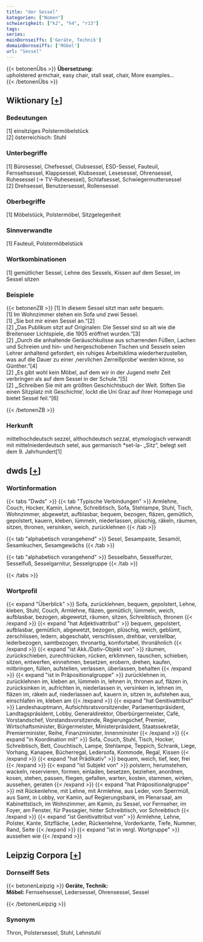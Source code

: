 ```yaml
---
title: "der Sessel"
kategorien: ["Nomen"]
schwierigkeit: ["k2", "h4", "r13"]
tags:
series:
mainDornseiffs: ['Geräte, Technik']
domainDornseiffs: ['Möbel']
url: "Sessel"
---
```


{{< betonenÜbs >}}
**Übersetzung:**  
upholstered armchair, easy chair, stall seat, chair, More examples...  
{{< /betonenÜbs >}}

## Wiktionary [[+](https://de.wiktionary.org/wiki/Sessel)]

### Bedeutungen
[1] einsitziges Polstermöbelstück  
[2] österreichisch: Stuhl  

### Unterbegriffe
[1] Bürosessel, Chefsessel, Clubsessel, ESD-Sessel, Fauteuil, Fernsehsessel, Klappsessel, Klubsessel, Lesesessel, Ohrensessel, Ruhesessel (→ TV-Ruhesessel), Schlafsessel, Schwiegermuttersessel  
[2] Drehsessel, Benutzersessel, Rollensessel  

### Oberbegriffe
[1] Möbelstück, Polstermöbel, Sitzgelegenheit  

### Sinnverwandte
[1] Fauteuil, Polstermöbelstück  

### Wortkombinationen
[1] gemütlicher Sessel, Lehne des Sessels, Kissen auf dem Sessel, im Sessel sitzen  

### Beispiele
{{< betonenZB >}}
[1] In diesem Sessel sitzt man sehr bequem.  
[1] Im Wohnzimmer stehen ein Sofa und zwei Sessel.  
[1] „Sie bot mir einen Sessel an.“[2]  
[2] „Das Publikum sitzt auf Originalen: Die Sessel sind so alt wie die Breitenseer Lichtspiele, die 1905 eröffnet wurden.“[3]  
[2] „Durch die anhaltende Geräuschkulisse aus scharrenden Füßen, Lachen und Schreien und hin- und hergeschobenen Tischen und Sesseln seien Lehrer anhaltend gefordert, ein ruhiges Arbeitsklima wiederherzustellen, was auf die Dauer zu einer ‚nervlichen Zerreißprobe‘ werden könne, so Günther.“[4]  
[2] „Es gibt wohl kein Möbel, auf dem wir in der Jugend mehr Zeit verbringen als auf dem Sessel in der Schule.“[5]  
[2] „‚Schreiben Sie mit am größten Geschichtsbuch der Welt. Stiften Sie einen Sitzplatz mit Geschichte‘, lockt die Uni Graz auf ihrer Homepage und bietet Sessel feil.“[6]  

{{< /betonenZB >}}
### Herkunft
mittelhochdeutsch sezzel, althochdeutsch sezzal, etymologisch verwandt mit mittelniederdeutsch setel, aus germanisch *set-la- „Sitz“, belegt seit dem 9. Jahrhundert[1]  



## dwds [[+](https://www.dwds.de/wb/Sessel)]

### Wortinformation
{{< tabs "Dwds" >}}
{{< tab "Typische Verbindungen" >}}
Armlehne, Couch, Hocker, Kamin, Lehne, Schreibtisch, Sofa, Stehlampe, Stuhl, Tisch, Wohnzimmer, abgewetzt, aufblasbar, bequem, bezogen, fläzen, gemütlich, gepolstert, kauern, kleben, lümmeln, niederlassen, plüschig, räkeln, räumen, sitzen, thronen, versinken, weich, zurücklehnen
{{< /tab >}}

{{< tab "alphabetisch vorangehend" >}}
Sesel, Sesampaste, Sesamöl, Sesamkuchen, Sesamgewächs
{{< /tab >}}

{{< tab "alphabetisch vorangehend" >}}
Sesselbahn, Sesselfurzer, Sesselfuß, Sesselgarnitur, Sesselgruppe
{{< /tab >}}

{{< /tabs >}}

### Wortprofil
{{< expand "Überblick" >}} Sofa, zurücklehnen, bequem, gepolstert, Lehne, kleben, Stuhl, Couch, Armlehne, fläzen, gemütlich, lümmeln, weich, aufblasbar, bezogen, abgewetzt, räumen, sitzen, Schreibtisch, thronen {{< /expand >}}
{{< expand "hat Adjektivattribut" >}} bequem, gepolstert, aufblasbar, gemütlich, abgewetzt, bezogen, plüschig, weich, geblümt, zerschlissen, ledern, abgeschabt, verschlissen, drehbar, verstellbar, lederbezogen, samtbezogen, thronartig, komfortabel, thronähnlich {{< /expand >}}
{{< expand "ist Akk./Dativ-Objekt von" >}} räumen, zurückschieben, zurechtrücken, rücken, erklimmen, tauschen, schieben, sitzen, entwerfen, einnehmen, besetzen, erobern, drehen, kaufen, mitbringen, füllen, aufstellen, verlassen, überlassen, behalten {{< /expand >}}
{{< expand "ist in Präpositionalgruppe" >}} zurücklehnen in, zurücklehnen im, kleben an, lümmeln in, lehnen in, thronen auf, fläzen in, zurücksinken in, aufrichten in, niederlassen in, versinken in, lehnen im, fläzen im, räkeln auf, niederlassen auf, kauern in, sitzen in, aufstehen aus, einschlafen im, kleben am {{< /expand >}}
{{< expand "hat Genitivattribut" >}} Landeshauptmann, Aufsichtsratsvorsitzender, Parlamentspräsident, Landtagspräsident, Lobby, Generaldirektor, Oberbürgermeister, Café, Vorstandschef, Vorstandsvorsitzende, Regierungschef, Premier, Wirtschaftsminister, Bürgermeister, Ministerpräsident, Staatssekretär, Premierminister, Reihe, Finanzminister, Innenminister {{< /expand >}}
{{< expand "in Koordination mit" >}} Sofa, Couch, Stuhl, Tisch, Hocker, Schreibtisch, Bett, Couchtisch, Lampe, Stehlampe, Teppich, Schrank, Liege, Vorhang, Kanapee, Bücherregal, Ledersofa, Kommode, Regal, Kissen {{< /expand >}}
{{< expand "hat Prädikativ" >}} bequem, weich, tief, leer, frei {{< /expand >}}
{{< expand "ist Subjekt von" >}} polstern, herumstehen, wackeln, reservieren, formen, einladen, besetzen, beziehen, anordnen, kosen, stehen, passen, fliegen, gefallen, warten, kosten, stammen, wirken, aussehen, geraten {{< /expand >}}
{{< expand "hat Präpositionalgruppe" >}} mit Rückenlehne, mit Lehne, mit Armlehne, aus Leder, vom Sperrmüll, aus Samt, in Lobby, vor Kamin, auf Regierungsbank, im Plenarsaal, am Kabinettstisch, im Wohnzimmer, am Kamin, zu Sessel, vor Fernseher, im Foyer, am Fenster, für Passagier, hinter Schreibtisch, vor Schreibtisch {{< /expand >}}
{{< expand "ist Genitivattribut von" >}} Armlehne, Lehne, Polster, Kante, Sitzfläche, Leder, Rückenlehne, Vorderkante, Tiefe, Nummer, Rand, Seite {{< /expand >}}
{{< expand "ist in vergl. Wortgruppe" >}} aussehen wie {{< /expand >}}

## Leipzig Corpora [[+](https://corpora.uni-leipzig.de/en/res?word=Sessel&corpusId=deu_newscrawl-public_2018)]

### Dornseiff Sets
{{< betonenLeipzig >}}
**Geräte, Technik:**  
**Möbel:** Fernsehsessel, Ledersessel, Ohrensessel, Sessel  

{{< /betonenLeipzig >}}

### Synonym
Thron, Polstersessel, Stuhl, Lehnstuhl

